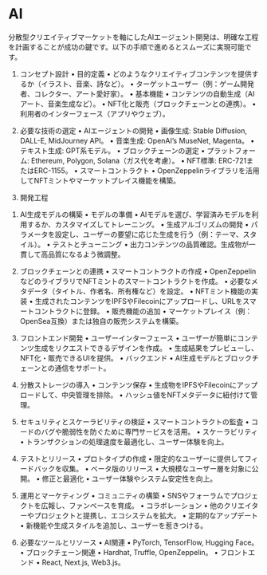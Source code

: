 # AI

分散型クリエイティブマーケットを軸にしたAIエージェント開発は、明確な工程を計画することが成功の鍵です。以下の手順で進めるとスムーズに実現可能です。

1. コンセプト設計
	•	目的定義
	•	どのようなクリエイティブコンテンツを提供するか（イラスト、音楽、詩など）。
	•	ターゲットユーザー（例：ゲーム開発者、コレクター、アート愛好家）。
	•	基本機能
	•	コンテンツの自動生成（AIアート、音楽生成など）。
	•	NFT化と販売（ブロックチェーンとの連携）。
	•	利用者のインターフェース（アプリやウェブ）。

2. 必要な技術の選定
	•	AIエージェントの開発
	•	画像生成: Stable Diffusion, DALL-E, MidJourney API。
	•	音楽生成: OpenAI’s MuseNet, Magenta。
	•	テキスト生成: GPT系モデル。
	•	ブロックチェーンの選定
	•	プラットフォーム: Ethereum, Polygon, Solana（ガス代を考慮）。
	•	NFT標準: ERC-721またはERC-1155。
	•	スマートコントラクト
	•	OpenZeppelinライブラリを活用してNFTミントやマーケットプレイス機能を構築。

3. 開発工程

1) AI生成モデルの構築
	•	モデルの準備
	•	AIモデルを選び、学習済みモデルを利用するか、カスタマイズしてトレーニング。
	•	生成アルゴリズムの開発
	•	パラメータを設定し、ユーザーの要望に応じた生成を行う（例：テーマ、スタイル）。
	•	テストとチューニング
	•	出力コンテンツの品質確認。生成物が一貫して高品質になるよう微調整。

2) ブロックチェーンとの連携
	•	スマートコントラクトの作成
	•	OpenZeppelinなどのライブラリでNFTミントのスマートコントラクトを作成。
	•	必要なメタデータ（タイトル、作者名、所有権など）を設定。
	•	NFTミント機能の実装
	•	生成されたコンテンツをIPFSやFilecoinにアップロードし、URLをスマートコントラクトに登録。
	•	販売機能の追加
	•	マーケットプレイス（例：OpenSea互換）または独自の販売システムを構築。

3) フロントエンド開発
	•	ユーザーインターフェース
	•	ユーザーが簡単にコンテンツ生成をリクエストできるデザインを作成。
	•	生成結果をプレビューし、NFT化・販売できるUIを提供。
	•	バックエンド
	•	AI生成モデルとブロックチェーンとの通信をサポート。

4) 分散ストレージの導入
	•	コンテンツ保存
	•	生成物をIPFSやFilecoinにアップロードして、中央管理を排除。
	•	ハッシュ値をNFTメタデータに紐付けて管理。

5) セキュリティとスケーラビリティの検証
	•	スマートコントラクトの監査
	•	コードのバグや脆弱性を防ぐために専門サービスを活用。
	•	スケーラビリティ
	•	トランザクションの処理速度を最適化し、ユーザー体験を向上。

4. テストとリリース
	•	プロトタイプの作成
	•	限定的なユーザーに提供してフィードバックを収集。
	•	ベータ版のリリース
	•	大規模なユーザー層を対象に公開。
	•	修正と最適化
	•	ユーザー体験やシステム安定性を向上。

5. 運用とマーケティング
	•	コミュニティの構築
	•	SNSやフォーラムでプロジェクトを広報し、ファンベースを育成。
	•	コラボレーション
	•	他のクリエイターやプロジェクトと提携し、エコシステムを拡大。
	•	定期的なアップデート
	•	新機能や生成スタイルを追加し、ユーザーを惹きつける。

6. 必要なツールとリソース
	•	AI関連
	•	PyTorch, TensorFlow, Hugging Face。
	•	ブロックチェーン関連
	•	Hardhat, Truffle, OpenZeppelin。
	•	フロントエンド
	•	React, Next.js, Web3.js。
